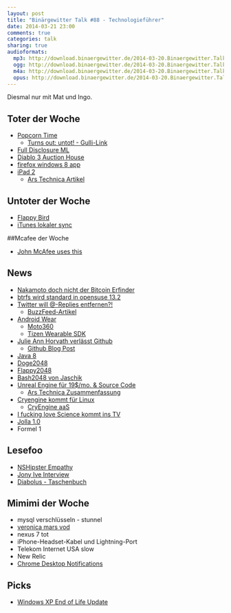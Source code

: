 ```yaml
---
layout: post
title: "Binärgewitter Talk #88 - Technologieführer"
date: 2014-03-21 23:00
comments: true
categories: talk
sharing: true
audioformats:
  mp3: http://download.binaergewitter.de/2014-03-20.Binaergewitter.Talk.88.mp3
  ogg: http://download.binaergewitter.de/2014-03-20.Binaergewitter.Talk.88.ogg
  m4a: http://download.binaergewitter.de/2014-03-20.Binaergewitter.Talk.88.m4a
  opus: http://download.binaergewitter.de/2014-03-20.Binaergewitter.Talk.88.opus
---
```

Diesmal nur mit Mat und Ingo.

## Toter der Woche

- [Popcorn Time](http://getpopcornti.me/)
    * [Turns out: untot! - Gulli-Link](http://www.gulli.com/news/23508-popcorn-time-erst-eingestampft-jetzt-wieder-am-start-2014-03-17)
- [Full Disclosure ML](http://www.heise.de/newsticker/meldung/Mailingliste-Full-Disclosure-macht-dicht-2150127.html)
- [Diablo 3 Auction House](http://arstechnica.com/gaming/2014/03/diablo-3-says-goodbye-and-good-riddance-to-the-auction-house/)
- [firefox windows 8 app](http://www.theverge.com/2014/3/15/5512324/mozilla-cancels-metro-mode-firefox-browser-for-windows-8)
- [iPad 2](http://www.apple.com/pr/library/2014/03/18Apple-Updates-Most-Affordable-9-7-inch-iPad-with-Retina-display-Improved-Cameras-Enhanced-Performance-Now-Available-Starting-at-399.html)
    * [Ars Technica Artikel](http://arstechnica.com/apple/2014/03/apple-resurrects-the-ipad-4-at-399-retires-the-ipad-2-at-long-last/)

## Untoter der Woche

- [Flappy Bird](http://www.heise.de/newsticker/meldung/Flappy-Bird-wohl-bald-wieder-erhaeltlich-2151155.html)
- [iTunes lokaler sync](http://www.heise.de/newsticker/meldung/iTunes-Lokaler-Datenabgleich-mit-iOS-Geraeten-kehrt-zurueck-2149856.html)

##Mcafee der Woche

- [John McAfee uses this](http://john.mcafee.usesthis.com/)

## News

- [Nakamoto doch nicht der Bitcoin Erfinder](http://www.golem.de/news/bitcoin-erfinder-dorian-nakamoto-dementiert-offiziell-1403-105188.html)
- [btrfs wird standard in opensuse 13.2](https://news.opensuse.org/2014/03/19/development-for-13-2-kicks-off/)
- [Twitter will @-Replies entfernen?!](http://thenextweb.com/twitter/2014/03/20/twitter-latest-experiment-hints-that-it-will-remove-replies-from-its-service/)
    * [BuzzFeed-Artikel](http://www.buzzfeed.com/charliewarzel/is-twitter-phasing-out-hashtags-and-at-replies)
- [Android Wear](http://developer.android.com/wear/index.html)
    * [Moto360](http://moto360.motorola.com/)
    * [Tizen Wearable SDK](http://www.pro-linux.de/news/1/20898/android-wear-und-tizen-wearable-sdk.html)
- [Julie Ann Horvath verlässt Github](http://techcrunch.com/2014/03/15/julie-ann-horvath-describes-sexism-and-intimidation-behind-her-github-exit/)
    * [Github Blog Post](https://github.com/blog/1800-update-on-julie-horvath-s-departure)
- [Java 8](http://www.oracle.com/technetwork/java/javase/8-whats-new-2157071.html)
- [Doge2048](http://doge2048.com/)
- [Flappy2048](http://hczhcz.github.io/Flappy-2048/)
- [Bash2048 von Jaschik](https://raw.githubusercontent.com/mydzor/bash2048/master/bash2048.sh)
- [Unreal Engine für 19$/mo. & Source Code](https://www.unrealengine.com/)
    * [Ars Technica Zusammenfassung](http://arstechnica.com/gaming/2014/03/unreal-engine-4-now-available-as-19month-subscription-with-5-royalty/)
- [Cryengine kommt für Linux](http://www.computerbase.de/2014-03/die-cryengine-von-crytek-kommt-fuer-linux/)
    * [CryEngine aaS](http://cryengine.com/news/crytek-announces-its-cryengine-as-a-service-program)
- [I fucking love Science kommt ins TV](http://www.theverge.com/2014/3/10/5490056/i-fucking-love-science-tv-show)
- [Jolla 1.0](http://www.heise.de/open/meldung/Jollaphone-Update-Sailfish-OS-verlaesst-die-Betaphase-2150229.html)
- Formel 1

## Lesefoo

- [NSHipster Empathy](http://nshipster.com/empathy/)
- [Jony Ive Interview](http://time.com/jonathan-ive-apple-interview/)
- [Diabolus - Taschenbuch](http://www.amazon.de/gp/product/3404157621/ref=as_li_ss_tl?ie=UTF8&camp=1638&creative=19454&creativeASIN=3404157621&linkCode=as2&tag=trektrip)

## Mimimi der Woche

- mysql verschlüsseln - stunnel
- [veronica mars vod](http://de.flixster.com/)
- nexus 7 tot
- iPhone-Headset-Kabel und Lightning-Port
- Telekom Internet USA slow
- New Relic
- [Chrome Desktop Notifications](https://productforums.google.com/forum/#!topic/chrome/oYp5lXA3dhg%5B1-25-false%5D)

## Picks

- [Windows XP End of Life Update](https://twitter.com/tapbot_paul/status/446678653988900864)

